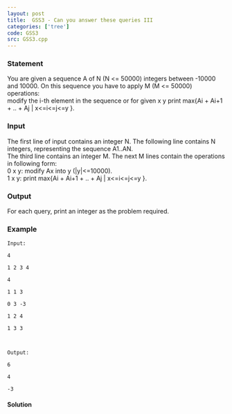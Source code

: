 ```yaml
---
layout: post
title:  GSS3 - Can you answer these queries III
categories: ['tree']
code: GSS3
src: GSS3.cpp
---
```


### **Statement**

You are given a sequence A of N (N <= 50000) integers between -10000 and
10000. On this sequence you have to apply M (M <= 50000) operations:  
modify the i-th element in the sequence or for given x y print max{Ai + Ai+1 +
.. + Aj | x<=i<=j<=y }.

### Input

The first line of input contains an integer N. The following line contains N
integers, representing the sequence A1..AN.  
The third line contains an integer M. The next M lines contain the operations
in following form:  
0 x y: modify Ax into y (|y|<=10000).  
1 x y: print max{Ai + Ai+1 + .. + Aj | x<=i<=j<=y }.  

### Output

For each query, print an integer as the problem required.

### Example

    
    
    Input:
    4
    1 2 3 4
    4
    1 1 3
    0 3 -3
    1 2 4
    1 3 3
    
    Output:
    6
    4
    -3
    



#### **Solution**




